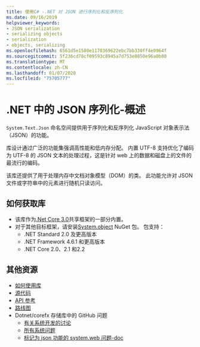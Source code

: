 ```yaml
---
title: 使用C# -.NET 对 JSON 进行序列化和反序列化
ms.date: 09/16/2019
helpviewer_keywords:
- JSON serialization
- serializing objects
- serialization
- objects, serializing
ms.openlocfilehash: 6561d5e1580e1170369622ebc7bb330ff4e0964f
ms.sourcegitcommit: 5f236cd78cf09593c8945a7d753e0850e96a0b80
ms.translationtype: MT
ms.contentlocale: zh-CN
ms.lasthandoff: 01/07/2020
ms.locfileid: "75705777"
---
```

# <a name="json-serialization-in-net---overview"></a>.NET 中的 JSON 序列化-概述

`System.Text.Json` 命名空间提供用于序列化和反序列化 JavaScript 对象表示法（JSON）的功能。

库设计通过广泛的功能集强调高性能和低内存分配。 内置 UTF-8 支持优化了编码为 UTF-8 的 JSON 文本的处理过程，这是针对 web 上的数据和磁盘上的文件的最流行的编码。

该库还提供了用于处理内存中文档对象模型（DOM）的类。 此功能允许对 JSON 文件或字符串中的元素进行随机只读访问。 

## <a name="how-to-get-the-library"></a>如何获取库

* 该库作为[.Net Core 3.0](https://aka.ms/netcore3download)共享框架的一部分内置。
* 对于其他目标框架，请安装[System.object](https://www.nuget.org/packages/System.Text.Json) NuGet 包。 包支持：
  * .NET Standard 2.0 及更高版本
  * .NET Framework 4.6.1 和更高版本
  * .NET Core 2.0、2.1 和2.2

## <a name="additional-resources"></a>其他资源

* [如何使用库](system-text-json-how-to.md)
* [源代码](https://github.com/dotnet/runtime/tree/master/src/libraries/System.Text.Json)
* [API 参考](xref:System.Text.Json)
* [路线图](https://github.com/dotnet/runtime/blob/master/src/libraries/System.Text.Json/roadmap/README.md)
* Dotnet/corefx 存储库中的 GitHub 问题
  * [有关系统开发的讨论](https://github.com/dotnet/corefx/issues/33115) <!-- TODO: Issues are still not moved to the new repo-->
  * [所有系统问题](https://github.com/dotnet/runtime/issues?q=is%3Aopen+is%3Aissue+label%3Aarea-System.Text.Json)
  * [标记为 json 功能的 system.web 问题-doc](https://github.com/dotnet/runtime/labels/json-functionality-doc)
